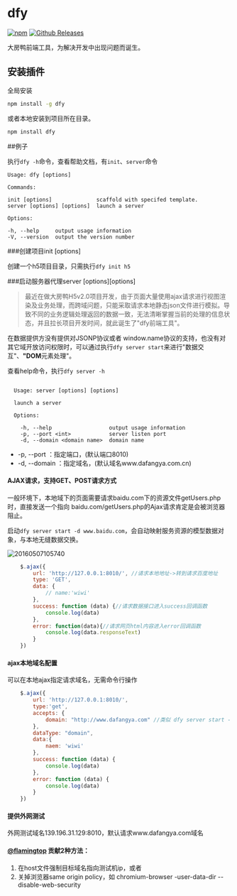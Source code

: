# dfy

[![npm](https://img.shields.io/npm/v/npm.svg?maxAge=2592000)]() [![Github Releases](https://img.shields.io/github/downloads/atom/atom/latest/total.svg?maxAge=2592000)]()

大房鸭前端工具，为解决开发中出现问题而诞生。

## 安装插件

全局安装

```bash
npm install -g dfy
```

或者本地安装到项目所在目录。

```bash
npm install dfy
```

##例子

执行`dfy -h`命令，查看帮助文档，有`init`、`server`命令

 

    Usage: dfy [options]

    Commands:

    init [options]              scaffold with specifed template.
    server [options] [options]  launch a server
    
    Options:
    
    -h, --help     output usage information
    -V, --version  output the version number



###创建项目init [options]

创建一个h5项目目录，只需执行`dfy init h5`



###启动服务器代理server [options][options]

> 最近在做大房鸭H5v2.0项目开发，由于页面大量使用ajax请求进行视图渲染及业务处理，而跨域问题，只能采取请求本地静态json文件进行模拟。导致不同的业务逻辑处理返回的数据一致，无法清晰掌握当前的处理的信息状态，并且拉长项目开发时间，就此诞生了"dfy前端工具"。

在数据提供方没有提供对JSONP协议或者 window.name协议的支持，也没有对其它域开放访问权限时，可以通过执行`dfy server start`来进行"数据交互"、**"DOM**元素处理"。



查看help命令，执行`dfy server -h`

```

  Usage: server [options] [options]

  launch a server

  Options:

    -h, --help                  output usage information
    -p, --port <int>            server listen port
    -d, --domain <domain name>  domain name
```

* -p, --port <int>：指定端口，(默认端口8010)
* -d, --domain <domain name>：指定域名，(默认域名www.dafangya.com.cn)




#### AJAX请求，支持GET、POST请求方式

一般环境下，本地域下的页面需要请求baidu.com下的资源文件getUsers.php时，直接发送一个指向 baidu.com/getUsers.php的Ajax请求肯定是会被浏览器阻止。

启动`dfy server start -d www.baidu.com`，会自动映射服务资源的模型数据对象，与本地无缝数据交换。

![20160507105740](http://o6sjqwtpl.bkt.clouddn.com/20160509101452.png)

```javascript
	$.ajax({
		url: 'http://127.0.0.1:8010/', //请求本地地址->转到请求百度地址
		type: 'GET',
		data: {
			// name:'wiwi'
		},
		success: function (data) {//请求数据接口进入success回调函数
			console.log(data)
		},
		error: function(data){//请求网页html内容进入error回调函数
			console.log(data.responseText)
		}
	})
```



#### ajax本地域名配置

可以在本地ajax指定请求域名，无需命令行操作

```javascript
	$.ajax({
		url: 'http://127.0.0.1:8010/',
		type:'get',
		accepts: {
    		domain: "http://www.dafangya.com" //类似 dfy server start -d [域名] ;
		},
		dataType: "domain",
		data:{
			naem: 'wiwi'
		},
		success: function (data) {
			console.log(data)
		},
		error: function (data) {
			console.log(data)
		}
	})
```



#### 提供外网测试

外网测试域名139.196.31.129:8010，默认请求www.dafangya.com域名



#### [@flamingtop](https://github.com/flamingtop) 贡献2种方法：

1. 在host文件强制目标域名指向测试机ip，或者
2. 关掉浏览器same origin policy，如 chromium-browser -user-data-dir --disable-web-security

